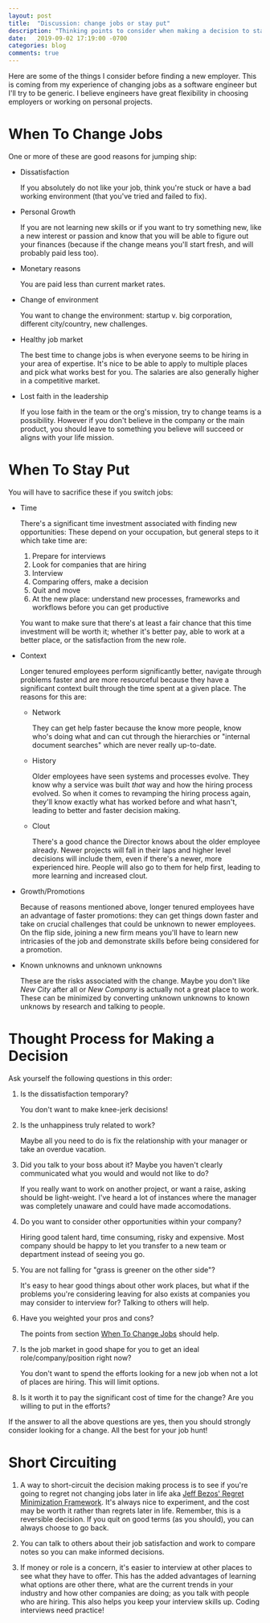 ```yaml
---
layout: post
title:  "Discussion: change jobs or stay put"
description: "Thinking points to consider when making a decision to stay at your current job or find a new one."
date:   2019-09-02 17:19:00 -0700
categories: blog
comments: true
---
```


Here are some of the things I consider before finding a new employer. This is coming from my experience of changing jobs as a software engineer but I'll try to be generic. I believe engineers have great flexibility in choosing employers or working on personal projects. 

# When To Change Jobs

One or more of these are good reasons for jumping ship:

* Dissatisfaction

  If you absolutely do not like your job, think you're stuck or have a bad working environment (that you've tried and failed to fix).

* Personal Growth

  If you are not learning new skills or if you want to try something new, like a new interest or passion and know that you will be able to figure out your finances (because if the change means you'll start fresh, and will probably paid less too).
  
* Monetary reasons

  You are paid less than current market rates.
  
* Change of environment 

  You want to change the environment: startup v. big corporation, different city/country, new challenges.
  
* Healthy job market
  
    The best time to change jobs is when everyone seems to be hiring in your area of expertise. It's nice to be able to apply to multiple places and pick what works best for you. The salaries are also generally higher in a competitive market. 
    
* Lost faith in the leadership

    If you lose faith in the team or the org's mission, try to change teams is a possibility. However if you don't believe in the company or the main product, you should leave to something you believe will succeed or aligns with your life mission.  

# When To Stay Put

You will have to sacrifice these if you switch jobs:

* Time 

  There's a significant time investment associated with finding new opportunities: These depend on your occupation, but general steps to it which take time are:
  1. Prepare for interviews
  1. Look for companies that are hiring 
  1. Interview 
  1. Comparing offers, make a decision
  1. Quit and move
  1. At the new place: understand new processes, frameworks and workflows before you can get productive 
  
  You want to make sure that there's at least a fair chance that this time investment will be worth it; whether it's better pay, able to work at a better place, or the satisfaction from the new role.
  
* Context

    Longer tenured employees perform significantly better, navigate through problems faster and are more resourceful because they have a significant context built through the time spent at a given place. The reasons for this are:
    
    * Network

      They can get help faster because the know more people, know who's doing what and can cut through the hierarchies or "internal document searches" which are never really up-to-date.
      
    * History
    
      Older employees have seen systems and processes evolve. They know why a service was built *that* way and how the hiring process evolved. So when it comes to revamping the hiring process again, they'll know exactly what has worked before and what hasn't, leading to better and faster decision making. 
    
    * Clout
    
        There's a good chance the Director knows about the older employee already. Newer projects will fall in their laps and higher level decisions will include them, even if there's a newer, more experienced hire. People will also go to them for help first, leading to more learning and increased clout. 
        
* Growth/Promotions

  Because of reasons mentioned above, longer tenured employees have an advantage of faster promotions: they can get things down faster and take on crucial challenges that could be unknown to newer employees. On the flip side, joining a new firm means you'll have to learn new intricasies of the job and demonstrate skills before being considered for a promotion.
    
* Known unknowns and unknown unknowns
    
  These are the risks associated with the change. Maybe you don't like *New City* after all or *New Company* is actually not a great place to work. These can be minimized by converting unknown unknowns to known unknows by research and talking to people. 

# Thought Process for Making a Decision

Ask yourself the following questions in this order:

1. Is the dissatisfaction temporary?

    You don't want to make knee-jerk decisions!

1. Is the unhappiness truly related to work? 
    
    Maybe all you need to do is fix the relationship with your manager or take an overdue vacation.

1. Did you talk to your boss about it? Maybe you haven't clearly communicated what you would and would not like to do? 
    
    If you really want to work on another project, or want a raise, asking should be light-weight. I've heard a lot of instances where the manager was completely unaware and could have made accomodations.

1. Do you want to consider other opportunities within your company? 

    Hiring good talent hard, time consuming, risky and expensive. Most company should be happy to let you transfer to a new team or department instead of seeing you go. 
  
  1. You are not falling for "grass is greener on the other side"? 
  
      It's easy to hear good things about other work places, but what if the problems you're considering leaving for also exists at companies you may consider to interview for? Talking to others will help.
      
1. Have you weighted your pros and cons? 

    The points from section <a href="#when-to-change-jobs">When To Change Jobs</A> should help.
    
1. Is the job market in good shape for you to get an ideal role/company/position right now?

    You don't want to spend the efforts looking for a new job when not a lot of places are hiring. This will limit options.

1. Is it worth it to pay the significant cost of time for the change? Are you willing to put in the efforts? 

If the answer to all the above questions are yes, then you should strongly consider looking for a change. All the best for your job hunt! 

# Short Circuiting

1. A way to short-circuit the decision making process is to see if you're going to regret not changing jobs later in life aka [Jeff Bezos' Regret Minimization Framework](https://www.inc.com/jessica-stillman/jeff-bezos-this-is-how-to-avoid-regret.html). It's always nice to experiment, and the cost may be worth it rather than regrets later in life. Remember, this is a reversible decision. If you quit on good terms (as you should), you can always choose to go back.

1. You can talk to others about their job satisfaction and work to compare notes so you can make informed decisions. 

1. If money or role is a concern, it's easier to interview at other places to see what they have to offer. This has the added advantages of learning what options are other there, what are the current trends in your industry and how other companies are doing; as you talk with people who are hiring. This also helps you keep your interview skills up. Coding interviews need practice!  
